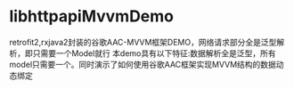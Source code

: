 # libhttpapiMvvmDemo
retrofit2,rxjava2封装的谷歌AAC-MVVM框架DEMO，网络请求部分全是泛型解析，即只需要一个Model就行
本demo具有以下特征:数据解析全是泛型，所有model只需要一个。同时演示了如何使用谷歌AAC框架实现MVVM结构的数据动态绑定
